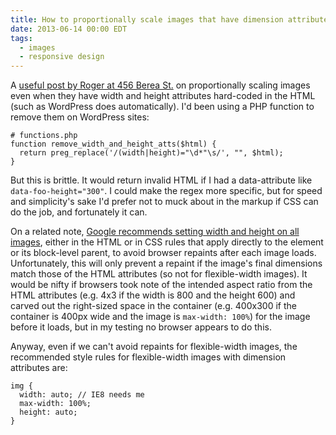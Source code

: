 ```yaml
---
title: How to proportionally scale images that have dimension attributes
date: 2013-06-14 00:00 EDT
tags:
  - images
  - responsive design
---
```


A [useful post by Roger at 456 Berea St.][1] on proportionally scaling images even when they have width and height attributes hard-coded in the HTML (such as WordPress does automatically). I'd been using a PHP function to remove them on WordPress sites:

<!--more-->

    # functions.php
    function remove_width_and_height_atts($html) {
      return preg_replace('/(width|height)="\d*"\s/', "", $html);
    }

But this is brittle. It would return invalid HTML if I had a data-attribute like `data-foo-height="300"`. I could make the regex more specific, but for speed and simplicity's sake I'd prefer not to muck about in the markup if CSS can do the job, and fortunately it can.

On a related note, [Google recommends setting width and height on all images][2], either in the HTML or in CSS rules that apply directly to the element or its block-level parent, to avoid browser repaints after each image loads. Unfortunately, this will only prevent a repaint if the image's final dimensions match those of the HTML attributes (so not for flexible-width images). It would be nifty if browsers took note of the intended aspect ratio from the HTML attributes (e.g. 4x3 if the width is 800 and the height 600) and carved out the right-sized space in the container (e.g. 400x300 if the container is 400px wide and the image is `max-width: 100%`) for the image before it loads, but in my testing no browser appears to do this.

Anyway, even if we can't avoid repaints for flexible-width images, the recommended style rules for flexible-width images with dimension attributes are:

    img {
      width: auto; // IE8 needs me
      max-width: 100%;
      height: auto;
    }

 [1]: http://www.456bereastreet.com/archive/201306/how_to_proportionally_scale_images_that_have_dimension_attributes/
 [2]: https://developers.google.com/speed/docs/best-practices/rendering#SpecifyImageDimensions

